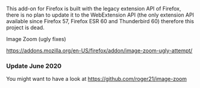 
This add-on for Firefox is built with the legacy extension API of Firefox, there is no plan to update it to the WebExtension API (the only extension API available since Firefox 57, Firefox ESR 60 and Thunderbird 60) therefore this project is dead.

Image Zoom (ugly fixes)

https://addons.mozilla.org/en-US/firefox/addon/image-zoom-ugly-attempt/

### Update June 2020

You might want to have a look at https://github.com/roger21/image-zoom
